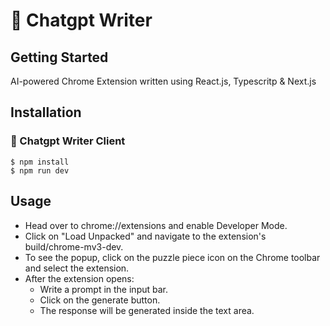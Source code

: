 # 📝 Chatgpt Writer

## Getting Started

AI-powered Chrome Extension written using React.js, Typescritp & Next.js

## Installation

### 📝 Chatgpt Writer Client

```terminal
$ npm install
$ npm run dev
```

## Usage

- Head over to chrome://extensions and enable Developer Mode.
- Click on "Load Unpacked" and navigate to the extension's build/chrome-mv3-dev.
- To see the popup, click on the puzzle piece icon on the Chrome toolbar and select the extension.
- After the extension opens:
    - Write a prompt in the input bar.
    - Click on the generate button.
    - The response will be generated inside the text area.
    
